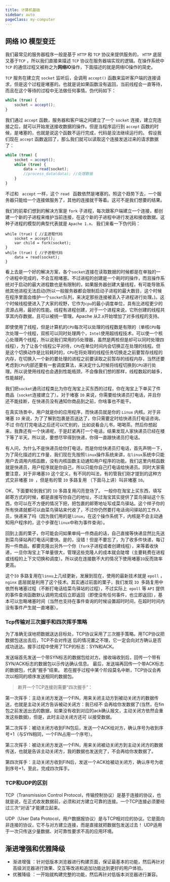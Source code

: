 ```yaml
---
title: 计算机基础
sidebar: auto
pageClass: my-computer
---
```


## 网络 IO 模型变迁

我们最常见的服务器程序一般是基于 `HTTP` 和 `TCP` 协议来提供服务的， `HTTP` 底层又基于`TCP` ，所以我们直接来描述 `TCP` 协议在服务器端实现的逻辑。在操作系统中 `TCP` 的通信过程又被称之为**网络IO**操作，下面描述的就是网络IO操作的简史。

`TCP` 服务在建立完 `socket` 监听后，会调用 `accept()` 函数来监听客户端的连接请求，但是这个过程是堵塞的。也就是说如果函数没有返回，当前线程会一直等待，而且在这个等待的过程中无法做任何事情。伪代码如下：

``` js
while (true) {
    socket = accept();
}
```

我们通过 `accept` 函数，服务器和客户端之间建立了一个 `socket` 连接，建立完连接之后，就可以开始发送接收数据的操作。但是当程序运行到 `accept` 函数的时候，是堵塞的，也就是说这个函数不运行完成，代码是没法继续运行的。 假设我们现在 `accept` 函数返回了，那么我们就可以读取这个连接发送过来的请求数据了：

``` js
while (true) {
    socket = accept();
    while (true) {
        data = read(socket);
        //process_data(data); //处理数据
    }
}
```

不过和 ` accept` 一样，这个 `read ` 函数依然是堵塞的。照这个趋势下去，一个服务器只能给一个连接做服务了，其他的连接就干等着。这可不是我们想要的结果。

我们的前辈们想到的解决方案是 `fork` 子进程，每次跟客户端建立一个连接，都创建一个新的子进程来维护当前连接，在这个新的子进程中进行发送和接收数据。这种子进程的模型的典型代表就是 `Apache 1.x。` 我们来看一下伪代码：

``` JS
while (true) { //主进程代码
    socket = accept();
    var child = fork(socket);
}
while (true) { //子进程代码
    data = read(socket);
}
```

看上去是一个好的解决方案，各个`socket`连接在读取数据的时候都是在单独的一个进程中完成的，不会互相堵塞。不过进程的创建是一个耗时的操作，而且操作系统对于启动的最大进程数也是有限制的，如果服务器创建大量线程，有可能导致系统其他进程无法启动(所以一般服务器都会限制启动子进程的最大数目，这个时候在程序里面会维护一个`socket`队列，来决定那些连接被丢入子进程进行处理。)。这个时候线程便进入了大家的视野，它作为`cpu`的最小调度单位，具有比进程更少的资源占用，最好的性能。线程有进程创建，对于一个进程来说，它所创建的线程共享其内存数据，且可以被统一管理。Apache 从2.x开始增加了对多线程的支持。

即使使用了线程，但是计算机的`CPU`每次可以处理的线程数是有限的（单核`CPU`每次处理一个线程，双核可以同时处理两个，`Intel`使用超线程技术，可以使一个核心处理两个线程，所以说我们常用的i5处理器，虽然是两核但是却可以同时处理四线程），为了让各个线程公平对待，`CPU`在单位时间内会切换正在处理的线程。但是这个切换动作是比较耗时的，`CPU`在将处理的线程任务切换走之前要暂存线程的内存，在切换入一个新的要处理的进程之前要读取之前暂存的线程内存，当然还要考虑到`CPU`内部还要有一套调度算法，来决定什么时候将线程切换到`CPU`进行处理。所以说使用线程也会遇到性能瓶颈，不会像我们想的那样，线程数起的越多，性能越好。

我们把`socket`通讯过程类比为你在淘宝上买东西的过程，你在淘宝上下单买了件商品（`socket`连接建立了）。对于堵塞 `IO` 来说，你需要给快递员打电话，并且你还不能挂断，在快递员没有通知你商品到之前，你啥事也不能干。

在真实场景中，用户就是你的应用程序，而快递员就是你的 `Linux` 内核。对于非堵塞 `IO` 来说，为了了解到包裹是否送达了，你只需要定时给快递员打电话咨询。不过
你在打完电话之后还可以忙别的，比如说看会儿书，喝喝茶。然后你想起来，我靠还有一个快递呢，于是赶紧再打一个电话，结果发现人家快递员已经在楼下等了半天。所以说，要想尽早得到快递，你得一直跟快递员打电话。

有人问，为什么不是快递员给你打电话，而是你给快递员打电话，首先声明一下，为了简化描述的工作量，我们现在先按照`linux`操作系统来讲，`在linux`系统中只能用户去调用内核函数，没有内核函数主动通知用户程序的功能。我们这里内核函数就是快递员，用户程序就是你自己，所以只能你自己打电话给快递员。同时大家需要注意，对于非堵塞`IO` 这个定义，有不同的叫法，有的管我们刚才提到的这种方式交非堵塞 `IO `，但是有的管 `IO` 多路复用 （下面马上讲）叫非堵塞 `IO`。

OK，下面要轮到我们的 `IO` 多路复用闪亮登场了。 一般你在淘宝上买东西，填写邮寄方式的时候，都是直接写你自己的地址，不过淘宝其实提供了菜鸟驿站这个东西，你可以在不方便的情况下把，把包裹的邮寄地址写成菜鸟驿站。这个样子你的所有快递就都可以由菜鸟驿站来代收了，不过你仍然要打电话询问驿站的工作人员，快递来了吗（因为我们用的是`linux`，在这个操作系统下，内核是不会主动通知用户程序的，这个步骤在`linux`中称为事件查询）。

回到上面的栗子，你可能会问如果单纯一件商品的话，自己直接等快递显然比先送到菜鸟驿站再打电话问要快。是的，没错！但是不要忘了，为了收多件快递，每订购一件商品，都要克隆出另外一个你（`fork`子进程或者创建线程），来等着收快递，一旦你淘宝上下单量很大，管理这些克隆人的成本就会陡增（主要耗费在进程或线程的上下文切换和调度）。所以说在连接数不大的情况下使用堵塞`IO`反而效率更高。

这个`IO` 多路复用在`linxu`上几经更新，发展到现在，使用的最新技术就是 `epoll` ，`nginx` 底层就是利用了这个技术。其实通过前面的栗子，我们发现 `IO `多路复用中依然有堵塞过程（不断打电话给菜鸟驿站的过程），不过实际上` epoll` 等 `API` 提供的事件查询函数默认调用完成后立即返回（即使没有任何事件，也立即返回），基本可以忽略堵塞时间（当然也支持在事件查询的时候设置超时时间，在超时时间内没有事件产生就一直堵塞）。

### Tcp传输对三次握手和四次挥手策略

为了准确无误地把数据送达目标处，TCP协议采用了三次握手策略。用TCP协议把数据包送出去后，TCP不会对传送 后的情况置之不理，它一定会向对方确认是否成功送达。握手过程中使用了TCP的标志：SYN和ACK。

发送端首先发送一个带SYN标志的数据包给对方。接收端收到后，回传一个带有SYN/ACK标志的数据包以示传达确认信息。 最后，发送端再回传一个带ACK标志的数据包，代表“握手”结束。 若在握手过程中某个阶段莫名中断，TCP协议会再次以相同的顺序发送相同的数据包。

> 断开一个TCP连接则需要“四次握手”：

第一次挥手：主动关闭方发送一个FIN，用来关闭主动方到被动关闭方的数据传送，也就是主动关闭方告诉被动关闭方：我已经不 会再给你发数据了(当然，在fin包之前发送出去的数据，如果没有收到对应的ack确认报文，主动关闭方依然会重发这些数据)，但是，此时主动关闭方还可 以接受数据。

第二次挥手：被动关闭方收到FIN包后，发送一个ACK给对方，确认序号为收到序号+1（与SYN相同，一个FIN占用一个序号）。

第三次挥手：被动关闭方发送一个FIN，用来关闭被动关闭方到主动关闭方的数据传送，也就是告诉主动关闭方，我的数据也发送完了，不会再给你发数据了。

第四次挥手：主动关闭方收到FIN后，发送一个ACK给被动关闭方，确认序号为收到序号+1，至此，完成四次挥手。

### TCP和UDP的区别

TCP（Transmission Control Protocol，传输控制协议）是基于连接的协议，也就是说，在正式收发数据前，必须和对方建立可靠的连接。一个TCP连接必须要经过三次“对话”才能建立起来。

UDP（User Data Protocol，用户数据报协议）是与TCP相对应的协议。它是面向非连接的协议，它不与对方建立连接，而是直接就把数据包发送过去！ UDP适用于一次只传送少量数据、对可靠性要求不高的应用环境。

## 渐进增强和优雅降级

- 渐进增强 ：针对低版本浏览器进行构建页面，保证最基本的功能，然后再针对高级浏览器进行效果、交互等改进和追加功能达到更好的用户体验。
- 优雅降级 ：一开始就构建完整的功能，然后再针对低版本浏览器进行兼容。
